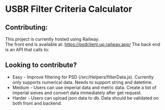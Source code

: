 # USBR Filter Criteria Calculator

## Contributing:

This project is currently hosted using Railway.\
The front end is available at: https://psdclient.up.railway.app/
The back end is an API that calls to:

## Looking to contribute?

- Easy - Improve filtering for PSD (/src/Helpers/filterData.js). Currently only supports numerical data. Needs to support string and datetime.
- Medium - Users can use imperial data and metric data. Create a list of imperial sieves and convert data immediately after get request.
- Harder - Users can upload json data to db. Data should be validated on both front and backend.
